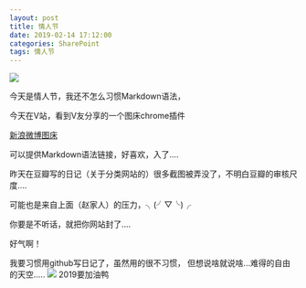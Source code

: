 ```yaml
---
layout: post
title: 情人节
date: 2019-02-14 17:12:00
categories: SharePoint
tags: 情人节
---
```


![](https://ws1.sinaimg.cn/large/6a362e2dgy1g05yuvbw83g20980981kx.gif)

今天是情人节，我还不怎么习惯Markdown语法，

今天在V站，看到V友分享的一个图床chrome插件

[新浪微博图床](https://chrome.google.com/webstore/detail/%E6%96%B0%E6%B5%AA%E5%BE%AE%E5%8D%9A%E5%9B%BE%E5%BA%8A/fdfdnfpdplfbbnemmmoklbfjbhecpnhf)

可以提供Markdown语法链接，好喜欢，入了....

昨天在豆瓣写的日记（关于分类网站的）很多截图被弄没了，不明白豆瓣的审核尺度....

可能也是来自上面（赵家人）的压力，╮(╯▽╰)╭

你要是不听话，就把你网站封了....

好气啊！

我要习惯用github写日记了，虽然用的很不习惯，
但想说啥就说啥...难得的自由的天空.....
![](https://ws1.sinaimg.cn/large/6a362e2dgy1g0639eplyrg204r0a94ea.gif)
2019要加油鸭
